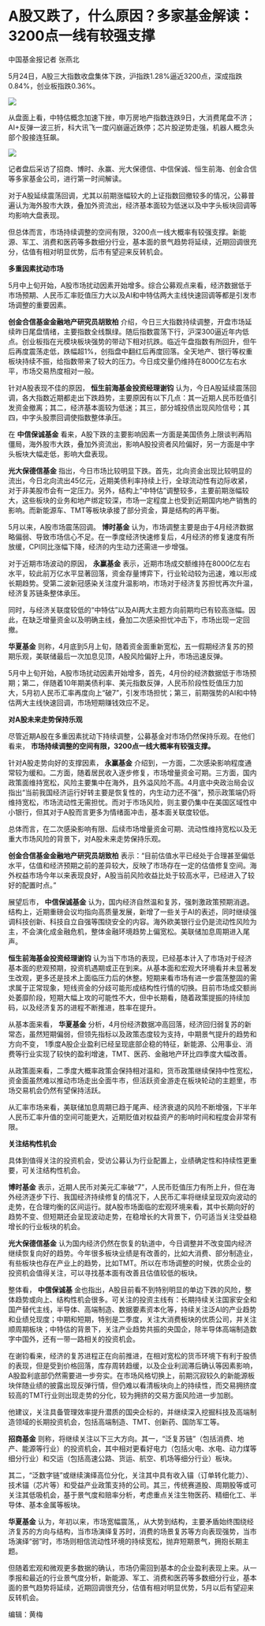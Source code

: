 # A股又跌了，什么原因？多家基金解读：3200点一线有较强支撑

中国基金报记者 张燕北

5月24日，A股三大指数收盘集体下跌，沪指跌1.28%逼近3200点，深成指跌0.84%，创业板指跌0.36%。

![](https://inews.gtimg.com/om_bt/O7EDUhWRGVPLVi4cQMH8EmnNmPbDZohnntLQY6cGkYwm8AA/1000)

从盘面上看，中特估概念加速下挫，申万房地产指数连跌9日，大消费尾盘不济；AI+反弹一波三折，科大讯飞一度闪崩逼近跌停；芯片股逆势走强，机器人概念头部个股接连狂飙。

![](https://inews.gtimg.com/om_bt/O_lWVYcU9WTQcLw7nqz_TImqI5-CTM6er0f-fqvRH2PHsAA/1000)

记者盘后采访了招商、博时、永赢、光大保德信、中信保诚、恒生前海、创金合信等多家基金公司，进行第一时间解读。

对于A股延续震荡回调，尤其以前期涨幅较大的上证指数回撤较多的情况，公募普遍认为海外股市大跌，叠加外资流出，经济基本面较为低迷以及中字头板块回调等均影响大盘表现。

但总体而言，市场持续调整的空间有限，3200点一线大概率有较强支撑。新能源、军工、消费和医药等多数细分行业，基本面的景气趋势将延续，近期回调很充分，估值有相对明显优势，后市有望迎来反转机会。

**多重因素扰动市场**

5月中上旬开始，A股市场扰动因素开始增多。综合公募观点来看，经济数据低于市场预期、人民币汇率贬值压力大以及AI和中特估两大主线快速回调等都是引发市场调整的重要因素。

**创金合信基金金融地产研究员胡致柏**
介绍，今日三大指数持续调整，开盘市场延续昨日尾盘情绪，主要指数全线飘绿。随后指数震荡下行，沪深300逼近年内低点。创业板指在光模块板块强势的带动下相对抗跌。临近午盘指数有所回升，但午后再度震荡走低，跌幅超1%，创指盘中翻红后再度回落。全天地产、银行等权重板块持续不振，给指数带来了较大的压力。今日成交量仍维持在8000亿左右水平，市场交易热度相对一般。

针对A股表现不佳的原因， **恒生前海基金投资经理谢钧**
认为，今日A股延续震荡回调，各大指数近期都走出下跌趋势，主要原因有以下几点：其一近期人民币贬值引发资金撤离；其二，经济基本面较为低迷；其三，部分城投债出现风险信号；其四，中字头股票回调使指数整体承压。

在 **中信保诚基金**
看来，A股下跌的主要影响因素一方面是美国债务上限谈判再陷僵局，海外股市大跌，叠加外资流出，影响A股投资者风险偏好，另一方面是中字头板块大幅走低，影响大盘表现。

**光大保德信基金**
指出，今日市场比较明显下跌。首先，北向资金出现比较明显的流出，今日北向流出45亿元，近期美债利率持续上行，全球流动性有边际收紧，对于非美股市会有一定压力。另外，结构上“中特估”调整较多，主要前期涨幅较大，这些板块的业务和地产绑定较深，市场一定程度上也受到近期国内地产销售的影响。而新能源车、TMT等板块承接了部分资金，算是结构的再平衡。

5月以来，A股市场震荡回调。 **博时基金**
认为，市场调整主要是由于4月经济数据略偏弱、导致市场信心不足。在一季度经济快速修复后，4月经济的修复速度有所放缓，CPI同比涨幅下降，经济的内生动力还需进一步增强。

对于近期市场波动的原因， **永赢基金**
表示，近期市场成交额维持在8000亿左右水平，较此前万亿水平显著回落，资金存量博弈下，行业轮动较为迅速，难以形成长期趋势。受第二波新冠感染关注度升温影响，市场对于经济复苏担忧再次升温，经济复苏链条整体承压。

同时，与经济关联度较低的“中特估”以及AI两大主题方向前期均已有较高涨幅。因此，在缺乏增量资金以及明确主线，叠加二次感染担忧冲击下，市场出现一定回撤。

**华夏基金** 则称，4月底到5月上旬，随着资金面重新宽松，五一假期经济复苏的预期乐观，美联储最后一次加息见顶，A股风险偏好上升，市场迅速反弹。

5月中上旬开始，A股市场扰动因素开始增多，首先，4月份的经济数据低于市场预期；第二，伴随着10年期美债利率、美元指数反弹，人民币阶段性贬值压力加大，5月初人民币汇率再度向上“破7”，引发市场担忧；第三，前期强势的AI和中特估两大主线快速回调，市场短期赚钱效应不足。

**对A股未来走势保持乐观**

尽管近期A股在多重因素扰动下持续调整，公募基金对市场仍然保持乐观。在他们看来， **市场持续调整的空间有限，3200点一线大概率有较强支撑。**

针对A股走势向好的支撑因素， **永赢基金**
介绍到，一方面，二次感染影响程度通常较为缓和。二方面，随着居民收入逐步修复，市场增量资金可期。三方面，国内政策面维持宽松，风险主要集中在海外，且外溢风险不高。4月底中央政治局会议指出“当前我国经济运行好转主要是恢复性的，内生动力还不强”，预示政策端仍将维持宽松，市场流动性无需担忧。而对于市场风险，则主要仍集中在美国区域性中小银行，但其对于A股而言更多为情绪面冲击，基本面关联度较低。

总体而言，在二次感染影响有限、后续市场增量资金可期、流动性维持宽松以及无重大市场风险的背景下，对A股未来走势保持乐观。

**创金合信基金金融地产研究员胡致柏**
表示：“目前估值水平已经处于合理甚至偏低水平，估值和经济预期之前的差异较大，反映了市场存在一定的估值修复空间。海外权益市场今年以来表现良好，A股当前风险收益比处于较高水平，已经进入了较好的配置时点。”

展望后市， **中信保诚基金**
认为，国内经济自然温和复苏，强刺激政策预期消退。结构上，近期重磅会议均指向高质量发展，新增了一些关于AI的表述，同时继续强调科技创新、科技自立自强等围绕安全的内容。海外欧美银行业仍是流动性风险为主，不会演化成金融危机，整体金融环境趋势上偏宽松。美联储加息周期进入尾声。

**恒生前海基金投资经理谢钧**
认为当下市场的表现，已经基本计入了市场对于经济基本面的悲观预期，投资机遇期或正在到来。从基本面和宏观大环境看并未显著发生改观，更多还是技术上面临压力后的休整。短期来看市场有进一步震荡整固的需求属于正常现象，短线资金的分歧可能形成结构性行情的切换。目前市场成交额尚处萎靡阶段，短期大幅上攻的可能性不大，但中长期看，随着政策提振的持续加码，以及经济复苏的进程不断推进，胜率在提升。

从基本面来看， **华夏基金**
分析，4月份经济数据冲高回落，经济回归弱复苏的新常态，虽然短期偏弱，但领先指标以及政策态度较为支持，中期景气提升的趋势和方向不变，
1季度A股企业盈利已经呈现底部企稳的特征，新能源、公用事业、消费等行业实现了较快的盈利增速，TMT、医药、金融地产环比四季度大幅改善。

从政策面来看，二季度大概率政策会保持相对温和，货币政策继续保持中性宽松，资金面虽然难以推动市场走出全面牛市，但活跃资金游走在板块轮动的主题里，市场交易机会仍然有望保持活跃。

从汇率市场来看，美联储加息周期已趋于尾声、经济衰退的风险不断增强，下半年人民币汇率升值的空间可能更大，近期贬值对权益资产的影响时间和程度会非常有限。

**关注结构性机会**

具体到值得关注的投资机会，受访公募认为行业配置上，业绩确定性和持续性更重要，可关注结构性机会。

**博时基金**
表示，近期人民币对美元汇率破“7”，人民币贬值压力有所上升，但在海外经济逐步下行、我国经济持续修复的情况下，人民币汇率将继续呈现双向波动的走势，在合理均衡的区间运行。就A股市场面临的宏观环境来看，其中长期向好的趋势不变、但短期还会呈现波动走势，在稳增长的大背景下，仍可适当关注受益稳增长的行业板块的机会。

**光大保德信基金**
认为国内经济仍然在恢复的轨道中，今日调整并不改变国内经济继续恢复向好的趋势。今年很多板块业绩是有改善的，比如大消费、部分制造业，有些板块也存在产业上的趋势，比如TMT。所以在市场调整的时候，优质企业的投资机会值得关注，可以寻找基本面有改善且估值较低的板块。

整体看， **中信保诚基**
金也指出，A股目前看不到特别明显的单边下跌的风险，整体趋势或向上、结构性机会很多。可关注的投资主线有：长期持续关注国家安全和国产替代主线，半导体、高端制造、数据要素资本化等，持续关注泛AI的产业趋势和业绩兑现度；中期和短期，特别是二季度，关注大消费板块的优质公司，并关注顺周期板块；中特估的背景下，关注产业趋势共振的央国企，除半导体高端制造数字中国外，还有一带一路相关的投资机会。

在谢钧看来，经济的复苏进程正在向前推进，在相对宽松的货币环境下有利于股债的表现，但是受到价格回落，库存周转趋缓，以及企业利润滞后确认等因素影响，A股盈利底部仍然需要进一步夯实。在市场风格切换上，前期沉寂较久的新能源板块伴随业绩的披露出现反弹行情，但仍难以看清板块向上的持续性，而交易拥挤度较高的TMT行业则出现走势的分化，较为拥挤的交易方面风险进一步加剧。

他建议，关注具备管理效率提升潜质的国央企标的，并继续深入挖掘科技及高端制造领域的长期投资机会，包括高端制造、TMT、创新药、国防军工等。

**招商基金**
则称，将继续关注以下三大方向。其一，“泛复苏链”（包括消费、地产、能源等行业）的投资机会，其中相对更看好电力（包括火电、水电、动力煤等细分行业）和交运（包括高速公路、货运、航空、机场等细分行业）板块。

其二，“泛数字链”或继续演绎高位分化，关注其中具有收入锚（订单转化能力）、技术锚（芯片等）和受益产业政策支持的公司。其三，传统赛道股、周期股等或可关注其低吸机会，基于景气度和赔率分析，考虑重点关注生物医药、精细化工、半导体、基本金属等板块。

**华夏基金**
认为，年初以来，市场宽幅震荡,，从大势到结构，主要矛盾始终围绕经济复苏的方向与结构，当市场演绎复苏时，消费的场景复苏等方向表现强势，当市场演绎“弱”时，市场则相信流动性环境的持续宽松，抛弃短期景气，拥抱长期主题。

但随着宏观和微观更多数据的确认，市场仍需回到基本的企业盈利表现上来。从一季报和最近的行业景气度分析，新能源、军工、消费和医药等多数细分行业，基本面的景气趋势将延续，近期回调很充分，估值有相对明显优势，5月以后有望迎来反转机会。

编辑：黄梅

